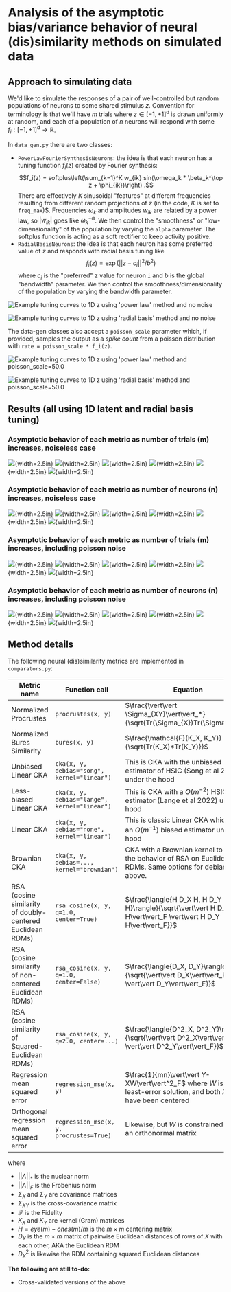 Analysis of the asymptotic bias/variance behavior of neural (dis)similarity methods on simulated data
===

## Approach to simulating data

We'd like to simulate the responses of a pair of well-controlled but random populations of neurons 
to some shared stimulus $z$. Convention for terminology is that we'll have $m$ trials where 
$z \in [-1, +1]^d$ is drawn uniformly at random, and each of a population of $n$ neurons will 
respond with some $f_i : [-1, +1]^d \rightarrow \mathbb{R}$.  

In `data_gen.py` there are two classes:

* `PowerLawFourierSynthesisNeurons`: the idea is that each neuron has a tuning function $f_i(z)$ created by Fourier synthesis:
  $$f_i(z) = softplus\left(\sum_{k=1}^K w_{ik} sin(\omega_k * \beta_k^\top z + \phi_{ik})\right) .$$
  There are effectively $K$ sinusoidal "features" at different frequencies resulting from different
  random projections of $z$ (in the code, $K$ is set to `freq_max`)$. Frequencies $\omega_k$ and 
  amplitudes $w_{ik}$ are related by a power law, so $|w_{ik}|$ goes like $\omega_k^{-\alpha}$. We
  then control the "smoothness" or "low-dimensionality" of the population by varying the `alpha`
  parameter. The softplus function is acting as a soft rectifier to keep activity positive.
* `RadialBasisNeurons`: the idea is that each neuron has some preferred value of $z$ and responds with radial basis tuning like
  $$f_i(z) = \exp\left(||z-c_i||^2/b^2\right)$$
  where $c_i$ is the "preferred" z value for neuron `i` and $b$ is the global "bandwidth" parameter.
  We then control the smoothness/dimensionality of the population by varying the bandwidth parameter.

![Example tuning curves to 1D z using 'power law' method and no noise](plots/example_neurons_power_law_1d_noise0.0.png)

![Example tuning curves to 1D z using 'radial basis' method and no noise](plots/example_neurons_radial_basis_1d_noise0.0.png)

The data-gen classes also accept a `poisson_scale` parameter which, if provided, samples the output
as a _spike count_ from a poisson distribution with `rate = poisson_scale * f_i(z)`. 

![Example tuning curves to 1D z using 'power law' method and `poisson_scale=50.0`](plots/example_neurons_power_law_1d_noise50.0.png)

![Example tuning curves to 1D z using 'radial basis' method and `poisson_scale=50.0`](plots/example_neurons_radial_basis_1d_noise50.0.png)

## Results (all using 1D latent and radial basis tuning)

### Asymptotic behavior of each metric as number of trials (m) increases, noiseless case

![](plots/radial_basis_procrustes_vs_m_d1_n1000_noisenone.png){width=2.5in}
![](plots/radial_basis_linear_cka_vs_m_d1_n1000_noisenone.png){width=2.5in}
![](plots/radial_basis_debiased_linear_cka_vs_m_d1_n1000_noisenone.png){width=2.5in}
![](plots/radial_basis_brownian_cka_vs_m_d1_n1000_noisenone.png){width=2.5in}
![](plots/radial_basis_debiased_brownian_cka_vs_m_d1_n1000_noisenone.png){width=2.5in}
![](plots/radial_basis_regression_vs_m_d1_n1000_noisenone.png){width=2.5in}

### Asymptotic behavior of each metric as number of neurons (n) increases, noiseless case

![](plots/radial_basis_procrustes_vs_n_d1_m5000_noisenone.png){width=2.5in}
![](plots/radial_basis_linear_cka_vs_n_d1_m5000_noisenone.png){width=2.5in}
![](plots/radial_basis_debiased_linear_cka_vs_n_d1_m5000_noisenone.png){width=2.5in}
![](plots/radial_basis_brownian_cka_vs_n_d1_m5000_noisenone.png){width=2.5in}
![](plots/radial_basis_debiased_brownian_cka_vs_n_d1_m5000_noisenone.png){width=2.5in}
![](plots/radial_basis_regression_vs_n_d1_m5000_noisenone.png){width=2.5in}

### Asymptotic behavior of each metric as number of trials (m) increases, including poisson noise

![](plots/radial_basis_procrustes_vs_m_d1_n1000_noisePoisson(x50.0).png){width=2.5in}
![](plots/radial_basis_linear_cka_vs_m_d1_n1000_noisePoisson(x50.0).png){width=2.5in}
![](plots/radial_basis_debiased_linear_cka_vs_m_d1_n1000_noisePoisson(x50.0).png){width=2.5in}
![](plots/radial_basis_brownian_cka_vs_m_d1_n1000_noisePoisson(x50.0).png){width=2.5in}
![](plots/radial_basis_debiased_brownian_cka_vs_m_d1_n1000_noisePoisson(x50.0).png){width=2.5in}
![](plots/radial_basis_regression_vs_m_d1_n1000_noisePoisson(x50.0).png){width=2.5in}

### Asymptotic behavior of each metric as number of neurons (n) increases, including poisson noise

![](plots/radial_basis_procrustes_vs_n_d1_m5000_noisePoisson(x50.0).png){width=2.5in}
![](plots/radial_basis_linear_cka_vs_n_d1_m5000_noisePoisson(x50.0).png){width=2.5in}
![](plots/radial_basis_debiased_linear_cka_vs_n_d1_m5000_noisePoisson(x50.0).png){width=2.5in}
![](plots/radial_basis_brownian_cka_vs_n_d1_m5000_noisePoisson(x50.0).png){width=2.5in}
![](plots/radial_basis_debiased_brownian_cka_vs_n_d1_m5000_noisePoisson(x50.0).png){width=2.5in}
![](plots/radial_basis_regression_vs_n_d1_m5000_noisePoisson(x50.0).png){width=2.5in}

## Method details

The following neural (dis)similarity metrics are implemented in `comparators.py`:

| Metric name                                               | Function call                                | Equation                                                                                                                   |
|-----------------------------------------------------------|----------------------------------------------|----------------------------------------------------------------------------------------------------------------------------|
| Normalized Procrustes                                     | `procrustes(x, y)`                           | $\frac{\vert\vert \Sigma_{XY}\vert\vert_*}{\sqrt{Tr(\Sigma_{X})Tr(\Sigma_{Y})}}$                                           |
| Normalized Bures Similarity                               | `bures(x, y)`                                | $\frac{\mathcal{F}(K_X, K_Y)}{\sqrt{Tr(K_X)*Tr(K_Y)}}$                                                                     |
| Unbiased Linear CKA                                       | `cka(x, y, debias="song", kernel="linear")`  | This is CKA with the unbiased estimator of HSIC (Song et al 2007) under the hood                                           |
| Less-biased Linear CKA                                    | `cka(x, y, debias="lange", kernel="linear")` | This is CKA with a $O(m^{-2})$ HSIC estimator (Lange et al 2022) under the hood                                            |
| Linear CKA                                                | `cka(x, y, debias="none", kernel="linear")`  | This is classic Linear CKA which uses an $O(m^{-1})$ biased estimator under the hood                                       |
| Brownian CKA                                              | `cka(x, y, debias=..., kernel="brownian")`   | CKA with a Brownian kernel to match the behavior of RSA on Euclidean RDMs. Same options for debiasing as above.            |
| RSA (cosine similarity of doubly-centered Euclidean RDMs) | `rsa_cosine(x, y, q=1.0, center=True)`       | $\frac{\langle{H D_X H, H D_Y H}\rangle}{\sqrt{\vert\vert H D_X H\vert\vert_F \vert\vert H D_Y H\vert\vert_F}}$            |
| RSA (cosine similarity of non-centered Euclidean RDMs)    | `rsa_cosine(x, y, q=1.0, center=False)`      | $\frac{\langle{D_X, D_Y}\rangle}{\sqrt{\vert\vert D_X\vert\vert_F \vert\vert D_Y\vert\vert_F}}$                            |
| RSA (cosine similarity of Squared-Euclidean RDMs)         | `rsa_cosine(x, y, q=2.0, center=...)`        | $\frac{\langle{D^2_X, D^2_Y}\rangle}{\sqrt{\vert\vert D^2_X\vert\vert_F \vert\vert D^2_Y\vert\vert_F}}$                    |
| Regression mean squared error                             | `regression_mse(x, y)`                       | $\frac{1}{mn}\vert\vert Y-XW\vert\vert^2_F$ where $W$ is the least-error solution, and both $X$ and $Y$ have been centered |
| Orthogonal regression mean squared error                  | `regression_mse(x, y, procrustes=True)`      | Likewise, but $W$ is constrained to be an orthonormal matrix                                                               |

where

* $||A||_*$ is the nuclear norm
* $||A||_F$ is the Frobenius norm
* $\Sigma_X$ and $\Sigma_Y$ are covariance matrices
* $\Sigma_{XY}$ is the cross-covariance matrix
* $\mathcal{F}$ is the Fidelity
* $K_X$ and $K_Y$ are kernel (Gram) matrices
* $H = eye(m) - ones(m)/m$ is the $m \times m$ centering matrix
* $D_X$ is the $m \times m$ matrix of pairwise Euclidean distances of rows of $X$ with each other, AKA the Euclidean RDM
* $D^2_X$ is likewise the RDM containing squared Euclidean distances

__The following are still to-do:__

* Cross-validated versions of the above

